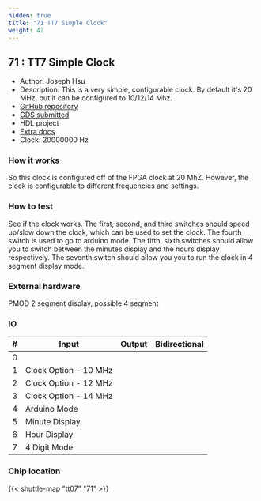 ```yaml
---
hidden: true
title: "71 TT7 Simple Clock"
weight: 42
---
```


## 71 : TT7 Simple Clock

* Author: Joseph Hsu
* Description: This is a very simple, configurable clock. By default it's 20 MHz, but it can be configured to 10/12/14 Mhz.
* [GitHub repository](https://github.com/JHsu01/tt07-clock)
* [GDS submitted](https://github.com/JHsu01/tt07-clock/actions/runs/9308176372)
* HDL project
* [Extra docs]()
* Clock: 20000000 Hz

<!---

This file is used to generate your project datasheet. Please fill in the information below and delete any unused
sections.

You can also include images in this folder and reference them in the markdown. Each image must be less than
512 kb in size, and the combined size of all images must be less than 1 MB.
-->


### How it works

So this clock is configured off of the FPGA clock at 20 MhZ. However, the clock is configurable to different frequencies and settings.

### How to test

See if the clock works. The first, second, and third switches should speed up/slow down the clock, which can be used to set the clock. The fourth switch is used to go to arduino mode. The fifth, sixth switches should allow you to switch between the minutes display and the hours display respectively. The seventh switch should allow you you to run the clock in 4 segment display mode.

### External hardware

PMOD 2 segment display, possible 4 segment


### IO

| #             | Input    | Output   | Bidirectional   |
| ------------- | -------- | -------- | --------------- |
| 0 |   |   |         |
| 1 | Clock Option - 10 MHz  |   |         |
| 2 | Clock Option - 12 MHz  |   |         |
| 3 | Clock Option - 14 MHz  |   |         |
| 4 | Arduino Mode  |   |         |
| 5 | Minute Display  |   |         |
| 6 | Hour Display  |   |         |
| 7 | 4 Digit Mode  |   |         |


### Chip location

{{< shuttle-map "tt07" "71" >}}
